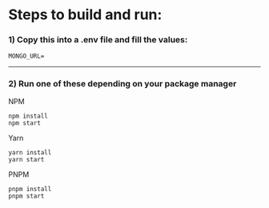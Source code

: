 # Steps to build and run:

### 1) Copy this into a .env file and fill the values:

```
MONGO_URL=
```

---
### 2) Run one of these depending on your package manager

NPM
```
npm install
npm start
```

Yarn
```
yarn install
yarn start
```

PNPM
```
pnpm install
pnpm start
```